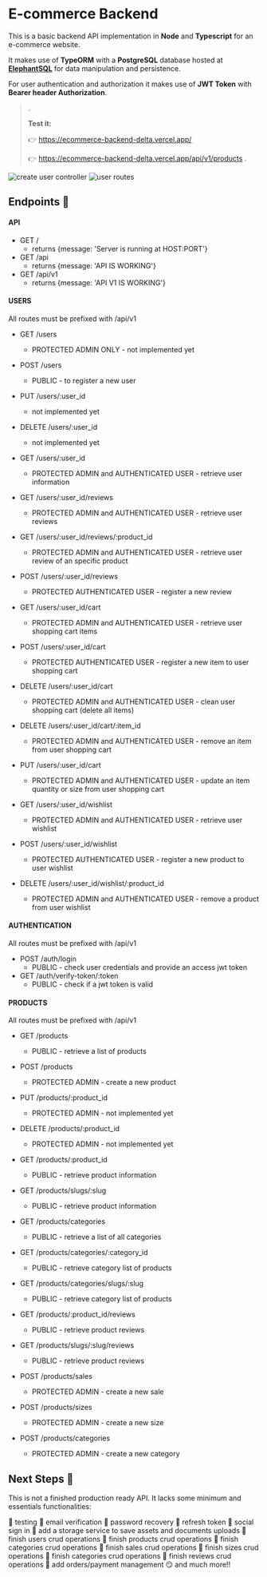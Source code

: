 # E-commerce Backend

This is a basic backend API implementation in **Node** and **Typescript** for an e-commerce website.

It makes use of **TypeORM** with a **PostgreSQL** database hosted at [**ElephantSQL**](https://www.elephantsql.com/) for data manipulation and persistence.

For user authentication and authorization it makes use of **JWT Token** with **Bearer header Authorization**.

> .
>
> **Test it:**
>
> 👉 https://ecommerce-backend-delta.vercel.app/
>
> 👉 https://ecommerce-backend-delta.vercel.app/api/v1/products
> .

![create user controller](/docs/CreateUserController.png?raw=true)
![user routes](/docs/userRoutes.png?raw=true)

## Endpoints 📌

#### **API**

- GET /
  - returns {message: 'Server is running at HOST:PORT'}
- GET /api
  - returns {message: 'API IS WORKING'}
- GET /api/v1
  - returns {message: 'API V1 IS WORKING'}

#### **USERS**

All routes must be prefixed with /api/v1

- GET /users
  - PROTECTED ADMIN ONLY - not implemented yet
- POST /users
  - PUBLIC - to register a new user
- PUT /users/:user_id
  - not implemented yet
- DELETE /users/:user_id
  - not implemented yet
- GET /users/:user_id

  - PROTECTED ADMIN and AUTHENTICATED USER - retrieve user information

- GET /users/:user_id/reviews
  - PROTECTED ADMIN and AUTHENTICATED USER - retrieve user reviews
- GET /users/:user_id/reviews/:product_id
  - PROTECTED ADMIN and AUTHENTICATED USER - retrieve user review of an specific product
- POST /users/:user_id/reviews

  - PROTECTED AUTHENTICATED USER - register a new review

- GET /users/:user_id/cart
  - PROTECTED ADMIN and AUTHENTICATED USER - retrieve user shopping cart items
- POST /users/:user_id/cart
  - PROTECTED AUTHENTICATED USER - register a new item to user shopping cart
- DELETE /users/:user_id/cart
  - PROTECTED ADMIN and AUTHENTICATED USER - clean user shopping cart (delete all items)
- DELETE /users/:user_id/cart/:item_id
  - PROTECTED ADMIN and AUTHENTICATED USER - remove an item from user shopping cart
- PUT /users/:user_id/cart

  - PROTECTED ADMIN and AUTHENTICATED USER - update an item quantity or size from user shopping cart

- GET /users/:user_id/wishlist
  - PROTECTED ADMIN and AUTHENTICATED USER - retrieve user wishlist
- POST /users/:user_id/wishlist
  - PROTECTED AUTHENTICATED USER - register a new product to user wishlist
- DELETE /users/:user_id/wishlist/:product_id
  - PROTECTED ADMIN and AUTHENTICATED USER - remove a product from user wishlist

#### **AUTHENTICATION**

All routes must be prefixed with /api/v1

- POST /auth/login
  - PUBLIC - check user credentials and provide an access jwt token
- GET /auth/verify-token/:token
  - PUBLIC - check if a jwt token is valid

#### **PRODUCTS**

All routes must be prefixed with /api/v1

- GET /products
  - PUBLIC - retrieve a list of products
- POST /products
  - PROTECTED ADMIN - create a new product
- PUT /products/:product_id
  - PROTECTED ADMIN - not implemented yet
- DELETE /products/:product_id

  - PROTECTED ADMIN - not implemented yet

- GET /products/:product_id
  - PUBLIC - retrieve product information
- GET /products/slugs/:slug

  - PUBLIC - retrieve product information

- GET /products/categories
  - PUBLIC - retrieve a list of all categories
- GET /products/categories/:category_id
  - PUBLIC - retrieve category list of products
- GET /products/categories/slugs/:slug

  - PUBLIC - retrieve category list of products

- GET /products/:product_id/reviews
  - PUBLIC - retrieve product reviews
- GET /products/slugs/:slug/reviews

  - PUBLIC - retrieve product reviews

- POST /products/sales

  - PROTECTED ADMIN - create a new sale

- POST /products/sizes

  - PROTECTED ADMIN - create a new size

- POST /products/categories
  - PROTECTED ADMIN - create a new category

## Next Steps 🧭

This is not a finished production ready API. It lacks some minimum and essentials functionalities:

🔲 testing
🔲 email verification
🔲 password recovery
🔲 refresh token
🔲 social sign in
🔲 add a storage service to save assets and documents uploads
🔲 finish users crud operations
🔲 finish products crud operations
🔲 finish categories crud operations
🔲 finish sales crud operations
🔲 finish sizes crud operations
🔲 finish categories crud operations
🔲 finish reviews crud operations
🔲 add orders/payment management
😏 and much more!!

